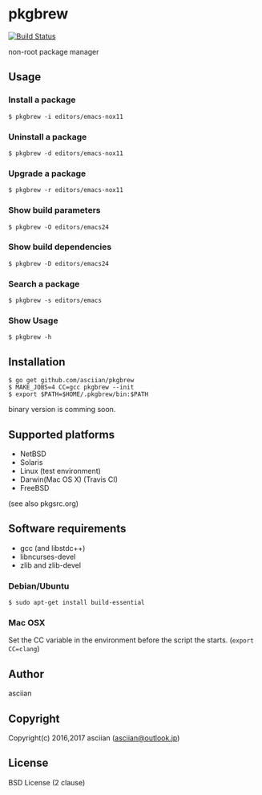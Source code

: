 # pkgbrew
[![Build Status](https://travis-ci.org/asciian/pkgbrew.svg?branch=master)](https://travis-ci.org/asciian/pkgbrew)

non-root package manager

## Usage

### Install a package

```
$ pkgbrew -i editors/emacs-nox11
```

### Uninstall a package

```
$ pkgbrew -d editors/emacs-nox11
```

### Upgrade a package

```
$ pkgbrew -r editors/emacs-nox11
```

### Show build parameters

```
$ pkgbrew -O editors/emacs24
```


### Show build dependencies

```
$ pkgbrew -D editors/emacs24
```

### Search a package

```
$ pkgbrew -s editors/emacs
```

### Show Usage

```
$ pkgbrew -h
```

## Installation

```
$ go get github.com/asciian/pkgbrew
$ MAKE_JOBS=4 CC=gcc pkgbrew --init
$ export $PATH=$HOME/.pkgbrew/bin:$PATH
```

binary version is comming soon.

## Supported platforms

- NetBSD
- Solaris
- Linux (test environment)
- Darwin(Mac OS X) (Travis CI)
- FreeBSD

(see also pkgsrc.org)

## Software requirements

- gcc (and libstdc++)
- libncurses-devel
- zlib and zlib-devel

### Debian/Ubuntu

```
$ sudo apt-get install build-essential
```

### Mac OSX

Set the CC variable in the environment before the script the starts. (`export CC=clang`)

## Author

asciian

## Copyright

Copyright(c) 2016,2017 asciian (asciian@outlook.jp)

## License

BSD License (2 clause)
